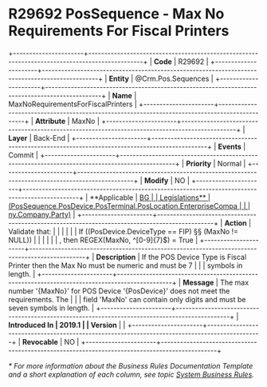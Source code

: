 ﻿---
erp.type: business-rule
erp.entity: Crm.Pos.Sequences
---

# R29692 PosSequence - Max No Requirements For Fiscal Printers
+----------------------+-----------------------------------------------------------------------------------------------+
| **Code**             | R29692                                                                                        |
+----------------------+-----------------------------------------------------------------------------------------------+
| **Entity**           | @Crm.Pos.Sequences                                                                            |
+----------------------+-----------------------------------------------------------------------------------------------+
| **Name**             | MaxNoRequirementsForFiscalPrinters                                                            |
+----------------------+-----------------------------------------------------------------------------------------------+
| **Attribute**        | MaxNo                                                                                         |
+----------------------+-----------------------------------------------------------------------------------------------+
| **Layer**            | Back-End                                                                                      |
+----------------------+-----------------------------------------------------------------------------------------------+
| **Events**           | Commit                                                                                        |
+----------------------+-----------------------------------------------------------------------------------------------+
| **Priority**         | Normal                                                                                        |
+----------------------+-----------------------------------------------------------------------------------------------+
| **Modify**           | NO                                                                                            |
+----------------------+-----------------------------------------------------------------------------------------------+
| **Applicable         | [BG                                                                                           |
| Legislations**       | (PosSequence.PosDevice.PosTerminal.PosLocation.EnterpriseCompa                                |
|                      | ny.Company.Party)](xref:applicable-legislations)                                              |
+----------------------+-----------------------------------------------------------------------------------------------+
| **Action**           | Validate that:                                                                                |
|                      |                                                                                               |
|                      | If ((PosDevice.DeviceType == FIP) §§ (MaxNo != NULL))                                         |
|                      |                                                                                               |
|                      | , then REGEX(MaxNo, \^\[0-9\]{7}\$) = True                                                    |
+----------------------+-----------------------------------------------------------------------------------------------+
| **Description**      | If the POS Device Type is Fiscal Printer then the Max No must be numeric and must be 7        |
|                      | symbols in length.                                                                            |
+----------------------+-----------------------------------------------------------------------------------------------+
| **Message**          | The max number \'{MaxNo}\' for POS Device \'{PosDevice}\' does not meet the requirements. The |
|                      | field \'MaxNo\' can contain only digits and must be seven symbols in length.                  |
+----------------------+-----------------------------------------------------------------------------------------------+
| **Introduced In      | 2019.1                                                                                        |
| Version**            |                                                                                               |
+----------------------+-----------------------------------------------------------------------------------------------+
| **Revocable**        | NO                                                                                            |
+----------------------+-----------------------------------------------------------------------------------------------+

*\* For more information about the Business Rules Documentation Template and a short explanation of each column, see
topic [System Business Rules](../templates/template-description-system-business-rules.md).*
